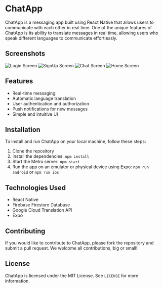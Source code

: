 # ChatApp

ChatApp is a messaging app built using React Native that allows users to communicate with each other in real time. One of the unique features of ChatApp is its ability to translate messages in real time, allowing users who speak different languages to communicate effortlessly.

## Screenshots

![Login Screen](/assets/screenshots/loginScreen.png "Login Screen")
![SignUp Screen](/assets/screenshots/signUpScreen.png "SignUp Screen")
![Chat Screen](/assets/screenshots/chatScreen.png "Chat Screen")
![Home Screen](/assets/screenshots/mainScreen.png "Home Screen")

## Features

- Real-time messaging
- Automatic language translation
- User authentication and authorization
- Push notifications for new messages
- Simple and intuitive UI

## Installation

To install and run ChatApp on your local machine, follow these steps:

1. Clone the repository
2. Install the dependencies: `npm install`
3. Start the Metro server: `npm start`
4. Run the app on an emulator or physical device using Expo: `npm run android` or `npm run ios`

## Technologies Used

- React Native
- Firebase Firestore Database
- Google Cloud Translation API
- Expo

## Contributing

If you would like to contribute to ChatApp, please fork the repository and submit a pull request. We welcome all contributions, big or small!

## License

ChatApp is licensed under the MIT License. See `LICENSE` for more information.
